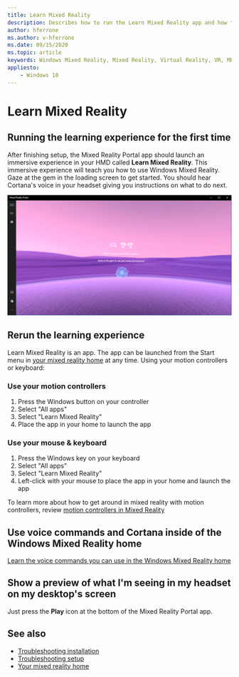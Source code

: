 ```yaml
---
title: Learn Mixed Reality
description: Describes how to run the Learn Mixed Reality app and how to navigate Windows Mixed Reality.
author: hferrone
ms.author: v-hferrone
ms.date: 09/15/2020
ms.topic: article
keywords: Windows Mixed Reality, Mixed Reality, Virtual Reality, VR, MR, Tutorial, Get started
appliesto:
    - Windows 10
---
```


# Learn Mixed Reality

## Running the learning experience for the first time

After finishing setup, the Mixed Reality Portal app should launch an immersive experience in your HMD called **Learn Mixed Reality**. This immersive experience will teach you how to use Windows Mixed Reality. Gaze at the gem in the loading screen to get started. You should hear Cortana's voice in your headset giving you instructions on what to do next.

![Learn Mixed Reality](images/file-learnmixedrealitystart.png)

## Rerun the learning experience

Learn Mixed Reality is an app. The app can be launched from the Start menu in [your mixed reality home](your-mixed-reality-home.md) at any time. Using your motion controllers or keyboard:

### Use your motion controllers

1. Press the Windows button on your controller
2. Select "All apps"
3. Select "Learn Mixed Reality"
4. Place the app in your home to launch the app

### Use your mouse & keyboard

1. Press the Windows key on your keyboard
2. Select "All apps"
3. Select "Learn Mixed Reality"
4. Left-click with your mouse to place the app in your home and launch the app

To learn more about how to get around in mixed reality with motion controllers, review [motion controllers in Mixed Reality](controllers-in-wmr.md)

## Use voice commands and Cortana inside of the Windows Mixed Reality home

[Learn the voice commands you can use in the Windows Mixed Reality home](https://support.microsoft.com/help/4041322/windows-10-speech-in-windows-mixed-reality)

## Show a preview of what I'm seeing in my headset on my desktop's screen

Just press the **Play** icon at the bottom of the Mixed Reality Portal app.

## See also

* [Troubleshooting installation](installation_errors.md)
* [Troubleshooting setup](wmr-setup-faq.md)
* [Your mixed reality home](your-mixed-reality-home.md)
